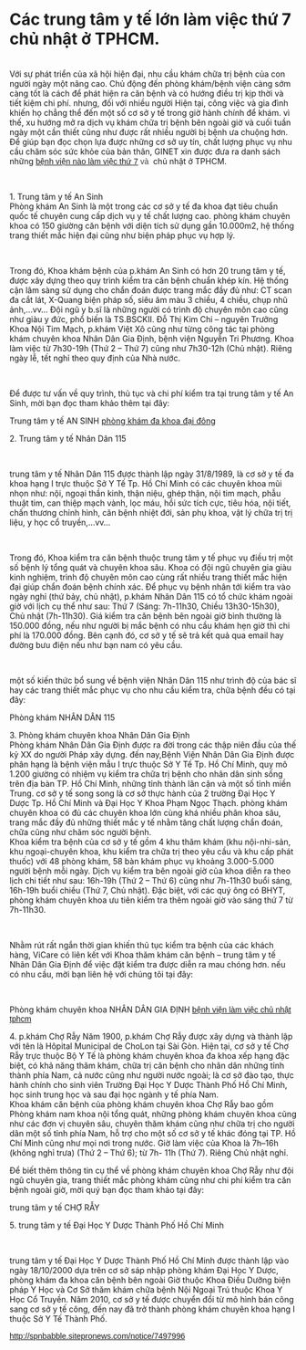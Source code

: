 <h1>Các trung tâm y tế lớn làm việc thứ 7 chủ nhật ở TPHCM.</h1>

<div>&nbsp;</div>

<div>Với sự phát triển của xã hội hiện đại, nhu cầu khám chữa trị bệnh của con người ngày một nâng cao. Chủ động đến phòng khám/bệnh viện càng sớm càng tốt là cách để phát hiện ra căn bệnh và có hướng điều trị kịp thời và tiết kiệm chi phí. nhưng, đối với nhiều người Hiện tại, công việc và gia đình khiến họ chẳng thể đến một số cơ sở y tế trong giờ hành chính để khám. vì thế, xu hướng mở ra dịch vụ khám chữa trị bệnh bên ngoài giờ và cuối tuần ngày một cần thiết cũng như được rất nhiều người bị bệnh ưa chuộng hơn. Để giúp bạn đọc chọn lựa được những cơ sở uy tín, chất lượng phục vụ nhu cầu chăm sóc sức khỏe của bản thân, GINET xin được đưa ra danh sách những <span style="color:rgb(67, 67, 67); font-family:arial,sans,sans-serif"><a href="http://phongkhamdaidong.vn/benh-vien-nao-lam-viec-vao-ngay-thu-7-va-chu-nhat-46.html">bệnh viện nào làm việc thứ 7</a> và&nbsp;</span>&nbsp;chủ nhật ở TPHCM.

<p>&nbsp;</p>
1. Trung tâm y tế An Sinh<br />
Phòng khám An Sinh là một trong các cơ sở y tế đa khoa đạt tiêu chuẩn quốc tế chuyên cung cấp dịch vụ y tế chất lượng cao. phòng khám chuyên khoa có 150 giường căn bệnh với diện tích sử dụng gần 10.000m2, hệ thống trang thiết mắc hiện đại cũng như biện pháp phục vụ hợp lý.
<p>&nbsp;</p>
Trong đó, Khoa khám bệnh của p.khám An Sinh có hơn 20 trung tâm y tế, được xây dựng theo quy trình kiểm tra căn bệnh chuẩn khép kín. Hệ thống cận lâm sàng sử dụng cho chẩn đoán được trang mắc đầy đủ như: CT scan đa cắt lát, X-Quang biện pháp số, siêu âm màu 3 chiều, 4 chiều, chụp nhũ ảnh,&hellip;vv&hellip; Đội ngũ y b.sĩ là những người có trình độ chuyên môn cao cũng như giàu y đức, phổ biến là TS.BSCKII. Đỗ Thị Kim Chi &ndash; nguyên Trưởng Khoa Nội Tim Mạch, p.khám Việt Xô cũng như từng công tác tại phòng khám chuyên khoa Nhân Dân Gia Định, bệnh viện Nguyễn Tri Phương. Khoa làm việc từ 7h30-19h (Thứ 2 &ndash; Thứ 7) cũng như 7h30-12h (Chủ nhật). Riêng ngày lễ, tết nghỉ theo quy định của Nhà nước.

<p>&nbsp;</p>

<p>Để được tư vấn về quy trình, thủ tục và chi phí kiểm tra tại trung tâm y tế An Sinh, mời bạn đọc tham khảo thêm tại đây:</p>

<p>Trung tâm y tế AN SINH <a href="http://phongkhamdaidong.vn/">phòng khám đa khoa đại đông</a></p>
2. Trung tâm y tế Nhân Dân 115

<p>&nbsp;</p>
trung tâm y tế Nhân Dân 115 được thành lập ngày 31/8/1989, là cơ sở y tế đa khoa hạng I trực thuộc Sở Y Tế Tp. Hồ Chí Minh có các chuyên khoa mũi nhọn như: nội, ngoại thần kinh, thận niệu, ghép thận, nội tim mạch, phẫu thuật tim, can thiệp mạch vành, lọc máu, hồi sức tích cực, tiêu hóa, nội tiết, chấn thương chỉnh hình, căn bệnh nhiệt đới, sản phụ khoa, vật lý chữa trị trị liệu, y học cổ truyền,&hellip;vv&hellip;

<p>&nbsp;</p>
Trong đó, Khoa kiểm tra căn bệnh thuộc trung tâm y tế phục vụ điều trị một số bệnh lý tổng quát và chuyên khoa sâu. Khoa có đội ngũ chuyên gia giàu kinh nghiệm, trình độ chuyên môn cao cùng rất nhiều trang thiết mắc hiện đại giúp chẩn đoán bệnh chính xác. Để phục vụ bệnh nhân tới kiểm tra vào ngày nghỉ (thứ bảy, chủ nhật), p.khám Nhân Dân 115 có tổ chức khám ngoài giờ với lịch cụ thể như sau: Thứ 7 (Sáng: 7h-11h30, Chiều 13h30-15h30), Chủ nhật (7h-11h30). Giá kiểm tra căn bệnh bên ngoài giờ bình thường là 150.000 đồng, nếu như người bị mắc bệnh có nhu cầu khám hẹn giờ thì chi phí là 170.000 đồng. Bên cạnh đó, cơ sở y tế sẽ trả kết quả qua email hay đường bưu điện nếu như bạn nam có yêu cầu.

<p>&nbsp;</p>

<p>một số kiến thức bổ sung về bệnh viện Nhân Dân 115 như trình độ của bác sĩ hay các trang thiết mắc phục vụ cho nhu cầu kiểm tra, chữa bệnh đều có tại đây:</p>

<p>Phòng khám NHÂN DÂN 115</p>
3. Phòng khám chuyên khoa Nhân Dân Gia Định<br />
Phòng khám Nhân Dân Gia Định được ra đời trong các thập niên đầu của thế kỷ XX do người Pháp xây dựng. đến nay,Bệnh Viện Nhân Dân Gia Định được phân hạng là bệnh viện mẫu I trực thuộc Sở Y Tế Tp. Hồ Chí Minh, quy mô 1.200 giường có nhiệm vụ kiểm tra chữa trị bệnh cho nhân dân sinh sống trên địa bàn TP. Hồ Chí Minh, những tỉnh thành lân cận và một số tỉnh miền Trung. cơ sở y tế song song là cơ sở thực hành của 2 trường Đại Học Y Dược Tp. Hồ Chí Minh và Đại Học Y Khoa Phạm Ngọc Thạch. phòng khám chuyên khoa có đủ các chuyên khoa lớn cùng khá nhiều phân khoa sâu, trang mắc đầy đủ những thiết mắc y tế nhằm tăng chất lượng chẩn đoán, chữa cũng như chăm sóc người bệnh.<br />
Khoa kiểm tra bệnh của cơ sở y tế gồm 4 khu thăm khám (khu nội-nhi-sản, khu ngoại-chuyên khoa, khu kiểm tra chữa trị theo yêu cầu và khu cấp phát thuốc) với 48 phòng khám, 58 bàn khám phục vụ khoảng 3.000-5.000 người bệnh mỗi ngày. Dịch vụ kiểm tra bên ngoài giờ của khoa diễn ra theo lịch chi tiết như sau: 16h-19h (Thứ 2 &ndash; Thứ 6) cũng như 7h-11h30 buổi sáng, 16h-19h buổi chiều (Thứ 7, Chủ nhật). Đặc biệt, với các quý ông có BHYT, phòng khám chuyên khoa ưu tiên kiểm tra thêm ngoài giờ vào sáng thứ 7 từ 7h-11h30.
<p>&nbsp;</p>
Nhằm rút rất ngắn thời gian khiến thủ tục kiểm tra bệnh của các khách hàng, ViCare có liên kết với Khoa thăm khám căn bệnh &ndash; trung tâm y tế Nhân Dân Gia Định để việc đặt kiểm tra được diễn ra mau chóng hơn. nếu có nhu cầu, mời bạn liên hệ với chúng tôi tại đây:

<p>&nbsp;</p>

<p>Phòng khám chuyên khoa NHÂN DÂN GIA ĐỊNH&nbsp;<a href="http://phongkhamdaidong.vn/benh-vien-nao-lam-viec-vao-ngay-thu-7-va-chu-nhat-46.html"><span style="font-family:arial,sans,sans-serif">bệnh viện làm việc chủ nhật tphcm</span></a></p>
4. p.khám Chợ Rẫy Năm 1900, p.khám Chợ Rẫy được xây dựng và thành lập với tên là Hôpital Municipal de ChoLon tại Sài Gòn. Hiện tại, cơ sở y tế Chợ Rẫy trực thuộc Bộ Y Tế là phòng khám chuyên khoa đa khoa xếp hạng đặc biệt, có khả năng thăm khám, chữa trị căn bệnh cho nhân dân những tỉnh thành phía Nam, cả nước cũng như người nước ngoài; là cơ sở đào tạo, thực hành chính cho sinh viên Trường Đại Học Y Dược Thành Phố Hồ Chí Minh, học sinh trung học và sau đại học ngành y tế phía Nam.<br />
Khoa khám căn bệnh của phòng khám chuyên khoa Chợ Rẫy bao gồm Phòng khám nam khoa nội tổng quát, những phòng khám chuyên khoa cũng như các đơn vị chuyên sâu, chuyên thăm khám cũng như chữa trị cho người dân một số tỉnh phía Nam, hỗ trợ cho một số cơ sở y tế khác đóng tại TP. Hồ Chí Minh cũng như mọi nơi trong nước. Giờ làm việc của Khoa là 7h&ndash;16h (không nghỉ trưa) (Thứ 2 &ndash; Thứ 6); từ 7h- 11h (Thứ 7). Riêng Chủ nhật nghỉ.
<p>Để biết thêm thông tin cụ thể về phòng khám chuyên khoa Chợ Rẫy như đội ngũ chuyên gia, trang thiết mắc phòng khám cũng như chi phí kiểm tra căn bệnh ngoài giờ, mời quý bạn đọc tham khảo tại đây:</p>

<p>trung tâm y tế CHỢ RẪY</p>
5. trung tâm y tế Đại Học Y Dược Thành Phố Hồ Chí Minh

<p>&nbsp;</p>
trung tâm y tế Đại Học Y Dược Thành Phố Hồ Chí Minh được thành lập vào ngày 18/10/2000 dựa trên cơ sở sáp nhập phòng khám Đại Học Y Dược, phòng khám đa khoa căn bệnh bên ngoài Giờ thuộc Khoa Điều Dưỡng biện pháp Y Học và Cơ Sở thăm khám chữa bệnh Nội Ngoại Trú thuộc Khoa Y Học Cổ Truyền. Năm 2010, cơ sở y tế được chuyển đổi từ mô hình bán công sang cơ sở y tế công, đến nay đã trở thành phòng khám chuyên khoa hạng I thuộc Sở Y Tế Thành Phố.

<p><span style="color:rgb(67, 67, 67); font-family:arial,sans,sans-serif"><a class="in-cell-link" href="http://spnbabble.sitepronews.com/notice/7497996" target="_blank">http://spnbabble.sitepronews.com/notice/7497996</a></span></p>
</div>
